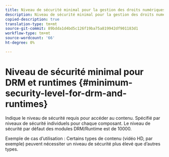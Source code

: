 ```yaml
---
title: Niveau de sécurité minimal pour la gestion des droits numériques et les runtimes
description: Niveau de sécurité minimal pour la gestion des droits numériques et les runtimes
copied-description: true
translation-type: tm+mt
source-git-commit: 89bdda1d4bd5c126f19ba75a819942df901183d1
workflow-type: tm+mt
source-wordcount: '66'
ht-degree: 0%

---
```



# Niveau de sécurité minimal pour DRM et runtimes {#minimum-security-level-for-drm-and-runtimes}

Indique le niveau de sécurité requis pour accéder au contenu. Spécifié par niveaux de sécurité individuels pour chaque composant. Le niveau de sécurité par défaut des modules DRM/Runtime est de 10000.

Exemple de cas d’utilisation : Certains types de contenu (vidéo HD, par exemple) peuvent nécessiter un niveau de sécurité plus élevé que d’autres types.
